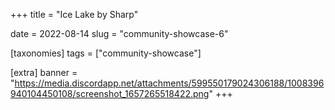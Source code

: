 +++
title = "Ice Lake by Sharp"

date = 2022-08-14
slug = "community-showcase-6"

[taxonomies]
tags = ["community-showcase"]

[extra]
banner = "https://media.discordapp.net/attachments/599550179024306188/1008396940104450108/screenshot_1657265518422.png"
+++
